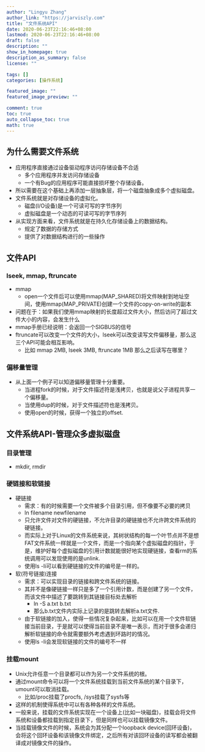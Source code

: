 ```yaml
---
author: "Lingyu Zhang"
author_link: "https://jarviszly.com"
title: "文件系统API"
date: 2020-06-23T22:16:46+08:00
lastmod: 2020-06-23T22:16:46+08:00
draft: false
description: ""
show_in_homepage: true
description_as_summary: false
license: ""

tags: []
categories: [操作系统]

featured_image: ""
featured_image_preview: ""

comment: true
toc: true
auto_collapse_toc: true
math: true
---
```


## 为什么需要文件系统
- 应用程序直接通过设备驱动程序访问存储设备不合适
  - 多个应用程序并发访问存储设备
  - 一个有Bug的应用程序可能直接损坏整个存储设备。
- 所以需要在这个基础上再添加一层抽象层，将一个磁盘抽象成多个虚拟磁盘。
- 文件系统就是对存储设备的虚拟化。
  - 磁盘(I/O设备)是一个可读可写的字节序列
  - 虚拟磁盘是一个动态的可读可写的字节序列
- 从实现方面来看，文件系统就是在持久化存储设备上的数据结构。
  - 规定了数据的存储方式
  - 提供了对数据结构进行的一些操作

## 文件API

### lseek, mmap, ftruncate
- mmap
  - open一个文件后可以使用mmap(MAP\_SHARED)将文件映射到地址空间，使用mmap(MAP\_PRIVATE)创建一个文件的copy-on-write的副本
- 问题在于：如果我们使用mmap映射的长度超过文件大小，然后访问了超过文件大小的内容，会发生什么
- mmap手册已经说明：会返回一个SIGBUS的信号 
- ftruncate可以改变一个文件的大小，lseek可以改变读写文件偏移量，那么这三个API可能会相互影响。
  - 比如 mmap 2MB, lseek 3MB, ftruncate 1MB 那么之后读写在哪里？

### 偏移量管理
- 从上面一个例子可以知道偏移量管理十分重要。
  - 当进程fork的时候，对于文件描述符是浅拷贝，也就是说父子进程共享一个偏移量。
  - 当使用dup的时候，对于文件描述符也是浅拷贝。
  - 使用open的时候，获得一个独立的offset.

## 文件系统API-管理众多虚拟磁盘

### 目录管理
- mkdir, rmdir

### 硬链接和软链接
- 硬链接
  - 需求：有的时候需要一个文件被多个目录引用，但不像要不必要的拷贝
  - ln filename newfilename
  - 只允许文件对文件的硬链接，不允许目录的硬链接也不允许跨文件系统的硬链接。
  - 而实际上对于Linux的文件系统来说，其树状结构的每一个叶节点并不是想FAT文件系统一样就是一个文件，而是一个指向某个虚拟磁盘的指针，于是，维护好每个虚拟磁盘的引用计数就能很好地实现硬链接，查看rm的系统调用可以发现使用的是unlink.
  - 使用ls -li可以看到硬链接的文件的编号是一样的。
- 软(符号链接)连接
  - 需求：可以实现目录的链接和跨文件系统的链接。
  - 其并不是像硬链接一样只是多了一个引用计数，而是创建了另一个文件，而该文件中描述了要跳转到其链接目标处去解析
    - ln -S a.txt b.txt
    - 那么b.txt文件内实际上记录的是跳转去解析a.txt文件.
  - 由于软链接的加入，使得一些情况复杂起来，比如可以在用一个文件软链接当前目录，于是就可以使得当前目录不是唯一表示，而对于很多会递归解析软链接的命令就需要额外考虑遇到环路时的情况。
  - 使用ls -li会发现软链接的文件的编号不一样

### 挂载mount
- Unix允许任意一个目录都可以作为另一个文件系统的根。
- 通过mount命令可以将一个文件系统挂载到当前文件系统的某个目录下，umount可以取消挂载。
  - 比如/proc挂载了procfs, /sys挂载了sysfs等
- 这样的机制使得系统中可以有各种各样的文件系统。
- 一般来说，挂载的文件系统实现在一个设备上(比如一块磁盘)，挂载会将文件系统和设备都挂载到指定目录下，但是同样也可以挂载镜像文件。
- 当挂载镜像文件的时候，系统会为其分配一个loopback device(回环设备)，会将这个回环设备和该镜像文件绑定，之后所有对该回环设备的读写都会被翻译成对镜像文件的操作。